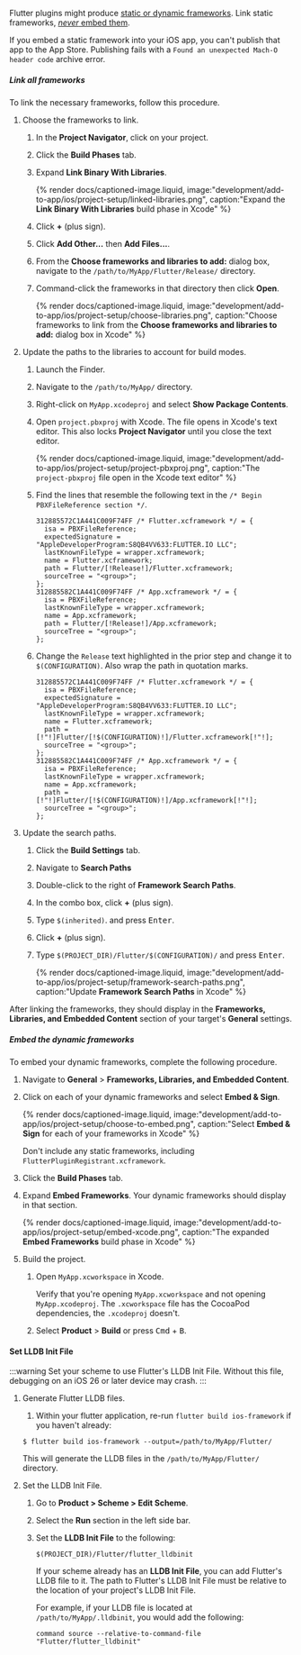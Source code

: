 Flutter plugins might produce [static or dynamic frameworks][].
Link static frameworks, [_never_ embed them][static-framework].

If you embed a static framework into your iOS app,
you can't publish that app to the App Store.
Publishing fails with a
`Found an unexpected Mach-O header code` archive error.

##### Link all frameworks

To link the necessary frameworks, follow this procedure.

1. Choose the frameworks to link.

   1. In the **Project Navigator**, click on your project.

   1. Click the **Build Phases** tab.

   1. Expand **Link Binary With Libraries**.

      {% render docs/captioned-image.liquid,
      image:"development/add-to-app/ios/project-setup/linked-libraries.png",
      caption:"Expand the **Link Binary With Libraries** build phase in Xcode" %}

   1. Click **+** (plus sign).

   1. Click **Add Other...** then **Add Files...**.

   1. From the **Choose frameworks and libraries to add:** dialog box,
      navigate to the `/path/to/MyApp/Flutter/Release/` directory.

   1. Command-click the frameworks in that directory then click **Open**.

      {% render docs/captioned-image.liquid,
      image:"development/add-to-app/ios/project-setup/choose-libraries.png",
      caption:"Choose frameworks to link from the **Choose frameworks and
      libraries to add:** dialog box in Xcode" %}

1. Update the paths to the libraries to account for build modes.

   1. Launch the Finder.

   1. Navigate to the `/path/to/MyApp/` directory.

   1. Right-click on `MyApp.xcodeproj` and select **Show Package
      Contents**.

   1. Open `project.pbxproj` with Xcode. The file opens in Xcode's text
      editor. This also locks **Project Navigator** until you close the text editor.

      {% render docs/captioned-image.liquid,
      image:"development/add-to-app/ios/project-setup/project-pbxproj.png",
      caption:"The `project-pbxproj` file open in the Xcode text editor" %}

   1. Find the lines that resemble the following text in the
      `/* Begin PBXFileReference section */`.

      ```text
      312885572C1A441C009F74FF /* Flutter.xcframework */ = {
        isa = PBXFileReference;
        expectedSignature = "AppleDeveloperProgram:S8QB4VV633:FLUTTER.IO LLC";
        lastKnownFileType = wrapper.xcframework;
        name = Flutter.xcframework;
        path = Flutter/[!Release!]/Flutter.xcframework;
        sourceTree = "<group>";
      };
      312885582C1A441C009F74FF /* App.xcframework */ = {
        isa = PBXFileReference;
        lastKnownFileType = wrapper.xcframework;
        name = App.xcframework;
        path = Flutter/[!Release!]/App.xcframework;
        sourceTree = "<group>";
      };
      ```

   1. Change the `Release` text highlighted in the prior step
      and change it to `$(CONFIGURATION)`. Also wrap the path in
      quotation marks.

      ```text
      312885572C1A441C009F74FF /* Flutter.xcframework */ = {
        isa = PBXFileReference;
        expectedSignature = "AppleDeveloperProgram:S8QB4VV633:FLUTTER.IO LLC";
        lastKnownFileType = wrapper.xcframework;
        name = Flutter.xcframework;
        path = [!"!]Flutter/[!$(CONFIGURATION)!]/Flutter.xcframework[!"!];
        sourceTree = "<group>";
      };
      312885582C1A441C009F74FF /* App.xcframework */ = {
        isa = PBXFileReference;
        lastKnownFileType = wrapper.xcframework;
        name = App.xcframework;
        path = [!"!]Flutter/[!$(CONFIGURATION)!]/App.xcframework[!"!];
        sourceTree = "<group>";
      };
      ```

1. Update the search paths.

   1. Click the **Build Settings** tab.

   1. Navigate to **Search Paths**

   1. Double-click to the right of **Framework Search Paths**.

   1. In the combo box, click **+** (plus sign).

   1. Type `$(inherited)`.
      and press <kbd>Enter</kbd>.

   1. Click **+** (plus sign).

   1. Type `$(PROJECT_DIR)/Flutter/$(CONFIGURATION)/`
      and press <kbd>Enter</kbd>.

      {% render docs/captioned-image.liquid, image:"development/add-to-app/ios/project-setup/framework-search-paths.png", caption:"Update **Framework Search Paths** in Xcode" %}

After linking the frameworks, they should display in the
**Frameworks, Libraries, and Embedded Content**
section of your target's **General** settings.

##### Embed the dynamic frameworks

To embed your dynamic frameworks, complete the following procedure.

1. Navigate to **General** <span aria-label="and then">></span>
   **Frameworks, Libraries, and Embedded Content**.

1. Click on each of your dynamic frameworks and select **Embed & Sign**.

   {% render docs/captioned-image.liquid,
   image:"development/add-to-app/ios/project-setup/choose-to-embed.png",
   caption:"Select **Embed & Sign** for each of your frameworks in Xcode" %}

   Don't include any static frameworks,
   including `FlutterPluginRegistrant.xcframework`.

1. Click the **Build Phases** tab.

1. Expand **Embed Frameworks**.
   Your dynamic frameworks should display in that section.

   {% render docs/captioned-image.liquid,
   image:"development/add-to-app/ios/project-setup/embed-xcode.png",
   caption:"The expanded **Embed Frameworks** build phase in Xcode" %}

1. Build the project.

   1. Open `MyApp.xcworkspace` in Xcode.

      Verify that you're opening `MyApp.xcworkspace` and
      not opening `MyApp.xcodeproj`.
      The `.xcworkspace` file has the CocoaPod dependencies,
      the `.xcodeproj` doesn't.

   1. Select **Product** <span aria-label="and then">></span>
      **Build** or press <kbd>Cmd</kbd> + <kbd>B</kbd>.

#### Set LLDB Init File

:::warning
Set your scheme to use Flutter's LLDB Init File. Without this file, debugging
on an iOS 26 or later device may crash.
:::

1. Generate Flutter LLDB files.

   1. Within your flutter application, re-run `flutter build ios-framework` if
      you haven't already:

   ```console
   $ flutter build ios-framework --output=/path/to/MyApp/Flutter/
   ```

   This will generate the LLDB files in the `/path/to/MyApp/Flutter/` directory.

1. Set the LLDB Init File.

   1. Go to **Product > Scheme > Edit Scheme**.

   1. Select the **Run** section in the left side bar.

   1. Set the **LLDB Init File** to the following:

      ```console
      $(PROJECT_DIR)/Flutter/flutter_lldbinit
      ```

      If your scheme already has an **LLDB Init File**, you can add Flutter's
      LLDB file to it. The path to Flutter's LLDB Init File must be relative
      to the location of your project's LLDB Init File.

      For example, if your LLDB file is located at `/path/to/MyApp/.lldbinit`,
      you would add the following:

      ```console
      command source --relative-to-command-file "Flutter/flutter_lldbinit"
      ```

[static or dynamic frameworks]: https://stackoverflow.com/questions/32591878/ios-is-it-a-static-or-a-dynamic-framework
[static-framework]: https://developer.apple.com/library/archive/technotes/tn2435/_index.html
